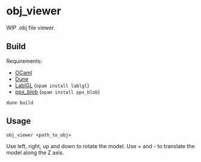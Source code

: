 
# obj\_viewer
WIP .obj file viewer.

## Build
Requirements:
- [OCaml](https://ocaml.org)
- [Dune](https://dune.build)
- [LablGL](https://github.com/garrigue/lablgl) (`opam install lablgl`)
- [ppx\_blob](https://github.com/johnwhitington/ppx_blob) (`opam install ppx_blob`)

```
dune build
```

## Usage
```
obj_viewer <path_to_obj>
```

Use left, right, up and down to rotate the model. Use + and - to translate the model along the Z axis.

